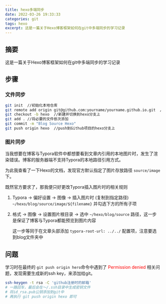 ```yaml
---
title: hexo多端同步
date: 2022-03-26 19:33:33
categories: git
tags: hexo
excerpt: 这是一篇关于Hexo博客框架如何在git中多端同步的学习记录
---
```


## 摘要

这是一篇关于Hexo博客框架如何在git中多端同步的学习记录

## 步骤

### 文件同步

```bash
git init  //初始化本地仓库
git remote add origin git@github.com:yourname/yourname.github.io.git  //将本地与Github项目对接
git checkout -b hexo  //新建并切换到hexo分支上
git add . //将必要的文件依次添加
git commit -m "Blog Source Hexo"
git push origin hexo  //push到Github项目的hexo分支上
```

### 图片同步

当我想要在博客与Typora软件中都想要看到文章内引用的本地图片时，发生了渲染错误。博客的服务器端不支持Typora的本地路径引用方式。

为此我查看了一下Hexo的文档，发现官方默认指定了图片存放路径 `source/image` 下。

既然官方要求了，那我便只好更改Typora插入图片时的相关规则

1. Typora -> 偏好设置 -> 图像 -> 插入图片时 (复制到指定路径) `~/hexo/blog/source/image/${filename}` 并勾选下方的所有子项

2. 格式 -> 图像 -> 设置图片根目录 -> 选中 `~/hexo/blog/source` 路径，这一步是保证了博客与Typora都能预览到图片内容

   这一步等同于在文章头部添加 `typora-root-url: ../../` 配置项，注意要选到blog文件夹中

## 问题

学习时在最终的 `git push origin hero`命令中遇到了 <font color='red'>Permission denied</font> 相关问题，发现需要生成新的ssh key，来添加给git。

```bash
ssh-keygen -t rsa -C 'github注册时的邮箱'
# 一路回车，最后会在～/.ssh目录中生成密钥文件
# 将id_rsa.pub公钥添加到git中
# 再执行 git push origin hexo 即可
```

